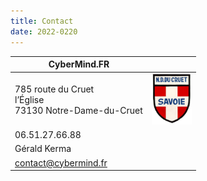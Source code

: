 ```yaml
---
title: Contact
date: 2022-0220
---
```


| CyberMind.FR | |
| --- | :-: |
| 785 route du Cruet <br /> l’Église <br /> 73130 Notre-Dame-du-Cruet | <img src="/uploads/images/NDDC_H240.png" width="64px"> |
| 06.51.27.66.88 |
| Gérald Kerma |
| <contact@cybermind.fr> |
